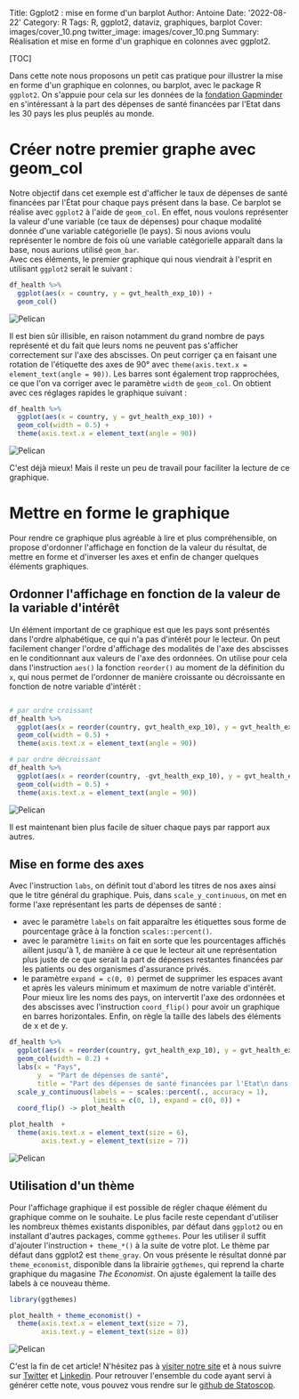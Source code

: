Title: Ggplot2 : mise en forme d'un barplot
Author: Antoine
Date: '2022-08-22'
Category: R
Tags: R, ggplot2, dataviz, graphiques, barplot
Cover: images/cover_10.png
twitter_image: images/cover_10.png
Summary: Réalisation et mise en forme d'un graphique en colonnes avec ggplot2.

[TOC]  

Dans cette note nous proposons un petit cas pratique pour illustrer la mise en forme d'un graphique en colonnes, ou barplot, avec le package R `ggplot2`. On s'appuie pour cela sur les données de la [fondation Gapminder](https://www.gapminder.org/) en s'intéressant à la part des dépenses de santé financées par l'Etat dans les 30 pays les plus peuplés au monde.  

# Créer notre premier graphe avec geom_col    

Notre objectif dans cet exemple est d'afficher le taux de dépenses de santé financées par l'État pour chaque pays présent dans la base. Ce barplot se réalise avec `ggplot2` à l'aide de `geom_col`. En effet, nous voulons représenter la valeur d'une variable (ce taux de dépenses) pour chaque modalité donnée d'une variable catégorielle (le pays). Si nous avions voulu représenter le nombre de fois où une variable catégorielle apparaît dans la base, nous aurions utilisé `geom_bar`.  
Avec ces éléments, le premier graphique qui nous viendrait à l'esprit en utilisant `ggplot2` serait le suivant :  


```r
df_health %>% 
  ggplot(aes(x = country, y = gvt_health_exp_10)) + 
  geom_col()
```

![Pelican](../images/geom_col_files/figure-html/unnamed-chunk-1-1.png)  

Il est bien sûr illisible, en raison notamment du grand nombre de pays représenté et du fait que leurs noms ne peuvent pas s'afficher correctement sur l'axe des abscisses. On peut corriger ça en faisant une rotation de l'étiquette des axes de 90° avec `theme(axis.text.x = element_text(angle = 90))`. Les barres sont également trop rapprochées, ce que l'on va corriger avec le paramètre `width` de `geom_col`. On obtient avec ces réglages rapides le graphique suivant :  


```r
df_health %>% 
  ggplot(aes(x = country, y = gvt_health_exp_10)) + 
  geom_col(width = 0.5) + 
  theme(axis.text.x = element_text(angle = 90))
```

![Pelican](../images/geom_col_files/figure-html/unnamed-chunk-2-1.png)  

C'est déjà mieux! Mais il reste un peu de travail pour faciliter la lecture de ce graphique.  

# Mettre en forme le graphique  

Pour rendre ce graphique plus agréable à lire et plus compréhensible, on propose d'ordonner l'affichage en fonction de la valeur du résultat, de mettre en forme et d'inverser les axes et enfin de changer quelques éléments graphiques. 

## Ordonner l'affichage en fonction de la valeur de la variable d'intérêt   

Un élément important de ce graphique est que les pays sont présentés dans l'ordre alphabétique, ce qui n'a pas d'intérêt pour le lecteur. On peut facilement changer l'ordre d'affichage des modalités de l'axe des abscisses en le conditionnant aux valeurs de l'axe des ordonnées. On utilise pour cela dans l'instruction `aes()` la fonction `reorder()` au moment de la définition du `x`, qui nous permet de l'ordonner de manière croissante ou décroissante en fonction de notre variable d'intérêt :  


```r

# par ordre croissant 
df_health %>% 
  ggplot(aes(x = reorder(country, gvt_health_exp_10), y = gvt_health_exp_10)) + 
  geom_col(width = 0.5) + 
  theme(axis.text.x = element_text(angle = 90))  

# par ordre décroissant
df_health %>% 
  ggplot(aes(x = reorder(country, -gvt_health_exp_10), y = gvt_health_exp_10)) + 
  geom_col(width = 0.5) + 
  theme(axis.text.x = element_text(angle = 90))
```

![Pelican](../images/geom_col_files/figure-html/order_desc_asc.png)  

Il est maintenant bien  plus facile de situer chaque pays par rapport aux autres.  

## Mise en forme des axes  

Avec l'instruction `labs`, on définit tout d'abord les titres de nos axes ainsi que le titre général du graphique. Puis, dans `scale_y_continuous`, on met en forme l'axe représentant les parts de dépenses de santé :  
- avec le paramètre `labels` on fait apparaître les étiquettes sous forme de pourcentage grâce à la fonction `scales::percent()`.  
- avec le paramètre `limits` on fait en sorte que les pourcentages affichés aillent jusqu'à 1, de manière à ce que le lecteur ait une représentation plus juste de ce que serait la part de dépenses restantes financées par les patients ou des organismes d'assurance privés.  
- le paramètre `expand = c(0, 0)` permet de supprimer les espaces avant et après les valeurs minimum et maximum de notre variable d'intérêt.  
Pour mieux lire les noms des pays, on intervertit l'axe des ordonnées et des abscisses avec l'instruction `coord_flip()` pour avoir un graphique en barres horizontales. Enfin, on règle la taille des labels des éléments de x et de y.  


```r
df_health %>% 
  ggplot(aes(x = reorder(country, gvt_health_exp_10), y = gvt_health_exp_10)) + 
  geom_col(width = 0.2) +
  labs(x = "Pays",
       y  = "Part de dépenses de santé",
       title = "Part des dépenses de santé financées par l'Etat\n dans les 30 pays les plus peuplés") + 
  scale_y_continuous(labels = ~ scales::percent(., accuracy = 1),
                     limits = c(0, 1), expand = c(0, 0)) + 
  coord_flip() -> plot_health

plot_health  + 
  theme(axis.text.x = element_text(size = 6),
        axis.text.y = element_text(size = 7))
```

![Pelican](../images/geom_col_files/figure-html/unnamed-chunk-4-1.png)  

## Utilisation d'un thème

Pour l'affichage graphique il est possible de régler chaque élément du graphique comme on le souhaite. Le plus facile reste cependant d'utiliser les nombreux thèmes existants disponibles, par défaut dans `ggplot2` ou en installant d'autres packages, comme `ggthemes`. Pour les utiliser il suffit d'ajouter l'instruction `+ theme_*()` à la suite de votre plot. Le thème par défaut dans ggplot2 est `theme_gray`. On vous présente le résultat donné par `theme_economist`, disponible dans la librairie `ggthemes`, qui reprend la charte graphique du magasine _The Economist_. On ajuste également la taille des labels à ce nouveau thème.  


```r
library(ggthemes)

plot_health + theme_economist() + 
  theme(axis.text.x = element_text(size = 7),
        axis.text.y = element_text(size = 8))
```

![Pelican](../images/geom_col_files/figure-html/unnamed-chunk-5-1.png)  

C'est la fin de cet article! N'hésitez pas à [visiter notre site](https://www.statoscop.fr) et à nous suivre sur [Twitter](https://twitter.com/stato_scop) et [Linkedin](https://www.linkedin.com/company/statoscop). Pour retrouver l'ensemble du code ayant servi à générer cette note, vous pouvez vous rendre sur le [github de Statoscop](https://github.com/Statoscop/notebooks-blog).  

